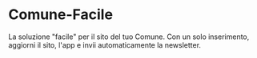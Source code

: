 # Comune-Facile
La soluzione "facile" per il sito del tuo Comune. 
Con un solo inserimento, aggiorni il sito, l'app e 
invii automaticamente la newsletter.

